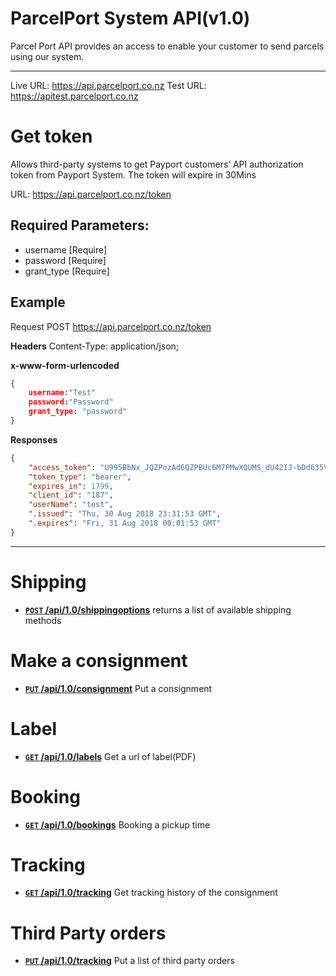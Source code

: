 # ParcelPort System API(v1.0)

Parcel Port API provides an access to enable your customer to send parcels using our system.

***

Live URL: https://api.parcelport.co.nz
Test URL: https://apitest.parcelport.co.nz

# Get token
Allows third-party systems to get Payport customers’ API authorization token from Payport System. The token will expire in 30Mins

URL: https://api.parcelport.co.nz/token

## Required Parameters:
* username [Require]
* password [Require]
* grant_type [Require]

## Example
Request 
POST https://api.parcelport.co.nz/token

**Headers**
Content-Type: application/json;

**x-www-form-urlencoded**
``` json
{
    username:"Test"
    password:"Password"
    grant_type: "password"
}
```

**Responses**
``` json
{
    "access_token": "U995BbNx_JQZPozAd6QZPBUc6M7PMwXQUMS_dU42IJ-bDd635VLC1q-ksDO2EnUCsJvo6hrFiiE_KkXcsDOguj1wISMudM45DTWNwE9E-4Ik0DdK6e-U-KU8CSdXyD8K0lJArHMpff7m1DWIV0OgBDY73S7w18P12ygXRZBcbiwkynQpKwDgR6WzQouTmSOoXcwYajV8aDo7fKNqyDn32n7hY79ADz8-yfRUK_f7_ynIvvyuoJI43NsFNy46d4YYjD9zyU-rz0tu-kTVkWfq4zVT3msOfiMZCSkCPgUuOeXvglsf-iyktWZZRAg4p1cEVVc3-Wo0wRuuMwqoA0Dx_Q",
    "token_type": "bearer",
    "expires_in": 1799,
    "client_id": "187",
    "userName": "test",
    ".issued": "Thu, 30 Aug 2018 23:31:53 GMT",
    ".expires": "Fri, 31 Aug 2018 00:01:53 GMT"
} 
```

***

# Shipping
- **[<code>POST</code> /api/1.0/shippingoptions](Shipping/GetShippingMethod.md)** returns a list of available shipping methods

# Make a consignment
- **[<code>PUT</code> /api/1.0/consignment](Consignment/PostConsignment.md)** Put a consignment

# Label
- **[<code>GET</code> /api/1.0/labels](Label/GetLabel.md)** Get a url of label(PDF)

# Booking
- **[<code>GET</code> /api/1.0/bookings](Booking/GetBooking.md)** Booking a pickup time

# Tracking
- **[<code>GET</code> /api/1.0/tracking](Tracking/GetTracking.md)** Get tracking history of the consignment

# Third Party orders
- **[<code>PUT</code> /api/1.0/tracking](ThirdPartyOrders/PutThirdPartyOrders.md)** Put a list of third party orders
